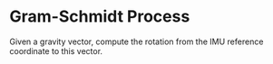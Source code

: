 # Gram-Schmidt Process
Given a gravity vector, compute the rotation from the IMU reference coordinate to this vector.

